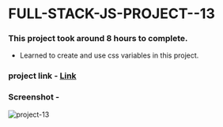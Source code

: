 # FULL-STACK-JS-PROJECT--13
### This project took around 8 hours to complete.
 * Learned to create and use css variables in this project.
 ### project link -  [Link](https://tubular-haupia-1557db.netlify.app/)
 ### Screenshot -
 ![project-13](https://user-images.githubusercontent.com/113286299/195870641-0cfb2ef4-006f-4158-ba02-38e8690a3ed4.png)

